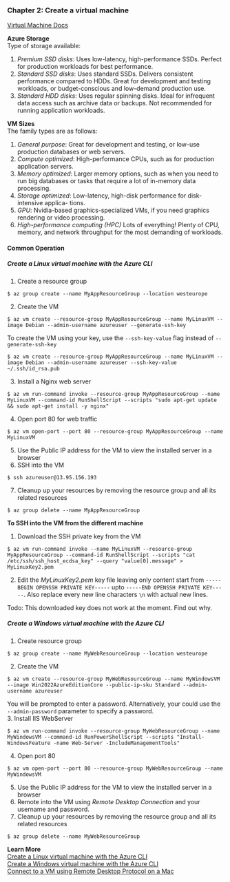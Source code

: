 ### Chapter 2: Create a virtual machine
[Virtual Machine Docs](https://learn.microsoft.com/en-us/azure/virtual-machines/)  

__Azure Storage__  
Type of storage available:  
1. _Premium SSD disks_: Uses low-latency, high-performance SSDs. Perfect for production workloads for best performance.
2. _Standard SSD disks_: Uses standard SSDs. Delivers consistent performance compared to HDDs. Great for development and testing workloads, or budget-conscious and low-demand production use.  
3. _Standard HDD disks_: Uses regular spinning disks. Ideal for infrequent data access such as archive data or backups. Not recommended for running application workloads.  

__VM Sizes__  
The family types are as follows:
1. _General purpose_: Great for development and testing, or low-use production databases or web servers.
2. _Compute optimized_: High-performance CPUs, such as for production application servers.
3. _Memory optimized_: Larger memory options, such as when you need to run big databases or tasks that require a lot of in-memory data processing.
4. _Storage optimized_: Low-latency, high-disk performance for disk-intensive applica- tions.
5. _GPU_: Nvidia-based graphics-specialized VMs, if you need graphics rendering or video processing.
6. _High-performance computing (HPC)_ Lots of everything! Plenty of CPU, memory, and network throughput for the most demanding of workloads.

#### Common Operation
##### Create a Linux virtual machine with the Azure CLI
1. Create a resource group
```
$ az group create --name MyAppResourceGroup --location westeurope
```
2. Create the VM
```
$ az vm create --resource-group MyAppResourceGroup --name MyLinuxVM --image Debian --admin-username azureuser --generate-ssh-key
```
To create the VM using your key, use the `--ssh-key-value` flag instead of `--generate-ssh-key`
```
$ az vm create --resource-group MyAppResourceGroup --name MyLinuxVM --image Debian --admin-username azureuser --ssh-key-value ~/.ssh/id_rsa.pub
```
3. Install a Nginx web server
```
$ az vm run-command invoke --resource-group MyAppResourceGroup --name MyLinuxVM --command-id RunShellScript --scripts "sudo apt-get update && sudo apt-get install -y nginx"
```
4. Open port 80 for web traffic
```
$ az vm open-port --port 80 --resource-group MyAppResourceGroup --name MyLinuxVM
```  
5. Use the Public IP address for the VM to view the installed server in a browser
6. SSH into the VM
```
$ ssh azureuser@13.95.156.193 
```
7. Cleanup up your resources by removing the resource group and all its related resources  
```
$ az group delete --name MyAppResourceGroup
```

__To SSH into the VM from the different machine__  
1. Download the SSH private key from the VM
```
$ az vm run-command invoke --name MyLinuxVM --resource-group MyAppResourceGroup --command-id RunShellScript --scripts "cat /etc/ssh/ssh_host_ecdsa_key" --query "value[0].message" > MyLinuxKey2.pem
```
2. Edit the _MyLinuxKey2.pem_ key file leaving only content start from `-----BEGIN OPENSSH PRIVATE KEY-----` upto `-----END OPENSSH PRIVATE KEY-----`. Also replace every new line characters `\n` with actual new lines.   

Todo: This downloaded key does not work at the moment. Find out why. 

##### Create a Windows virtual machine with the Azure CLI 
1. Create resource group 
```
$ az group create --name MyWebResourceGroup --location westeurope  
```
2. Create the VM 
```
$ az vm create --resource-group MyWebResourceGroup --name MyWindowsVM --image Win2022AzureEditionCore --public-ip-sku Standard --admin-username azureuser
```
You will be prompted to enter a password. Alternatively, your could use the `--admin-password` parameter to specify a password.  
3. Install IIS WebServer 
```
$ az vm run-command invoke --resource-group MyWebResourceGroup --name MyWindowsVM --command-id RunPowerShellScript --scripts "Install-WindowsFeature -name Web-Server -IncludeManagementTools"
``` 
4. Open port 80
```
$ az vm open-port --port 80 --resource-group MyWebResourceGroup --name MyWindowsVM 
```  
5. Use the Public IP address for the VM to view the installed server in a browser
6. Remote into the VM using _Remote Desktop Connection_ and your username and password.   
7. Cleanup up your resources by removing the resource group and all its related resources  
```
$ az group delete --name MyWebResourceGroup
```

__Learn More__  
[Create a Linux virtual machine with the Azure CLI](https://learn.microsoft.com/en-us/azure/virtual-machines/linux/quick-create-cli)  
[Create a Windows virtual machine with the Azure CLI](https://learn.microsoft.com/en-us/azure/virtual-machines/windows/quick-create-cli)  
[Connect to a VM using Remote Desktop Protocol on a Mac](https://learn.microsoft.com/en-us/azure/lab-services/connect-virtual-machine-mac-remote-desktop)  
